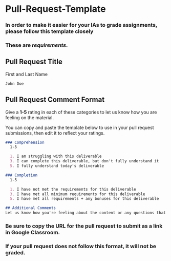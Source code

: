 # Pull-Request-Template

### In order to make it easier for your IAs to grade assignments, please follow this template closely
### These are ***requirements***.

## Pull Request Title

First and Last Name

```markdown
John Doe
```

## Pull Request Comment Format

Give a **1-5** rating in each of these categories to let us know how you are feeling on the material.

You can copy and paste the template below to use in your pull request submissions, then edit it to reflect your ratings.

```markdown
### Comprehension
  1-5

  1. I am struggling with this deliverable
  3. I can complete this deliverable, but don't fully understand it
  5. I fully understand today's deliverable

### Completion
  1-5

  1. I have not met the requirements for this deliverable
  3. I have met all minimum requirements for this deliverable
  5. I have met all requirements + any bonuses for this deliverable

## Additional Comments
Let us know how you're feeling about the content or any questions that you may still have. If you had trouble with this homework, let us know what you had trouble with. (Be as specific as possible!)
```

### **Be sure to copy the URL for the pull request to submit as a link in Google Classroom.**

### **If your pull request does not follow this format, it will not be graded.**
